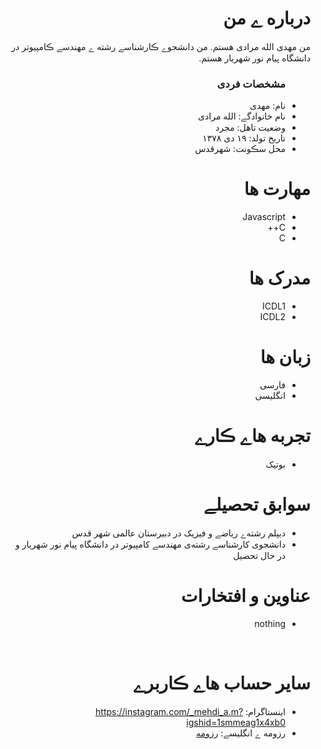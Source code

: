 <div dir="rtl">
  <img src="" />
  <h1> درباره ے من</h1>
  <p> من مهدی الله مرادی هستم. من دانشجوے ڪارشناسے رشته ے مهندسے ڪامپیوتر در دانشگاه پیام نور شهریار هستم.</p>
  
  <ul>
    <h3> مشخصات فردی</h3>
  <li>نام: مهدی</li>
  <li>نام خانوادگے: الله مرادی</li>
  <li>وضعیت تاهل: مجرد</li>
  <li>تاریخ تولد: ۱۹ دی ۱۳۷۸</li>
  <li>محل سڪونت: شهرقدس</li>
</ul>

  
<h1>مهارت ها</h1>

<ul>
  <li>Javascript</li>
  <li>C++</li>
  <li>C</li>
</ul>

<h1> مدرک ها</h1>
<ul>
  <li>ICDL1</li>
  <li>ICDL2</li>
</ul>

<h1> زبان ها</h1>
<ul>
  <li>فارسی</li>
  <li>انگلیسی</li>
</ul>

<h1> تجربه هاے ڪارے </h1>
<ul>
   <li>بوتیک</li>
</ul>

<h1> سوابق تحصیلے </h1>
<ul>
   <li> دیپلم رشته‌ے ریاضے و فیزیک در دبیرستان عالمی شهر قدس</li>
   <li> دانشجوی کارشناسے رشته‌ی مهندسے کامپیوتر در دانشگاه پیام نور شهریار و در حال تحصیل</li>
</ul>

<h1> عناوین و افتخارات </h1>
<ul>
   <li>nothing</li>
</ul>
<br/>

<h1> سایر حساب هاے ڪاربرے </h1>
<ul>
  <li>اینستاگرام: <a href="https://instagram.com/_mehdi_a.m?igshid=1smmeag1x4xb0">https://instagram.com/_mehdi_a.m?igshid=1smmeag1x4xb0</a></li>
  <li>رزومه ے انگلیسے: <a href="https://mehdi-1378.github.io/mehdi-resume/"> رزومه </a></li>
</ul>
